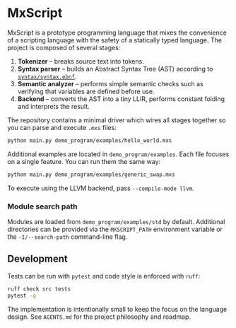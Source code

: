 # MxScript

MxScript is a prototype programming language that mixes the convenience of a
scripting language with the safety of a statically typed language. The project
is composed of several stages:

1. **Tokenizer** – breaks source text into tokens.
2. **Syntax parser** – builds an Abstract Syntax Tree (AST) according to
   [`syntax/syntax.ebnf`](syntax/syntax.ebnf).
3. **Semantic analyzer** – performs simple semantic checks such as verifying that
   variables are defined before use.
4. **Backend** – converts the AST into a tiny LLIR, performs constant folding
   and interprets the result.

The repository contains a minimal driver which wires all stages together so you
can parse and execute `.mxs` files:

```bash
python main.py demo_program/examples/hello_world.mxs
```

Additional examples are located in `demo_program/examples`. Each file focuses on
a single feature. You can run them the same way:

```bash
python main.py demo_program/examples/generic_swap.mxs
```

To execute using the LLVM backend, pass `--compile-mode llvm`.

### Module search path

Modules are loaded from `demo_program/examples/std` by default. Additional
directories can be provided via the `MXSCRIPT_PATH` environment variable or the
`-I/--search-path` command-line flag.

## Development

Tests can be run with `pytest` and code style is enforced with `ruff`:

```bash
ruff check src tests
pytest -q
```

The implementation is intentionally small to keep the focus on the language
design. See `AGENTS.md` for the project philosophy and roadmap.
